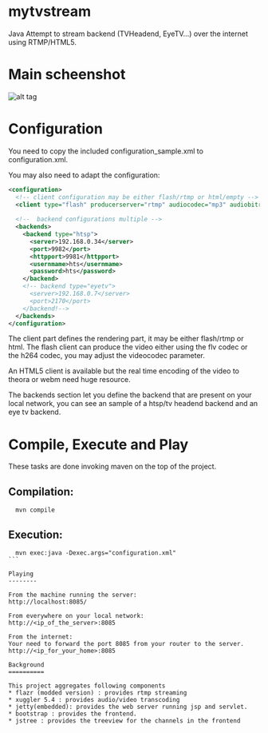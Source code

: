 mytvstream
==========

Java Attempt to stream backend (TVHeadend, EyeTV…) over the internet using RTMP/HTML5.

Main scheenshot
===============

![alt tag](https://raw.github.com/bruni68510/mytvstream/master/images/screenshot.png)

Configuration
==============

You need to copy the included configuration_sample.xml to configuration.xml.

You may also need to adapt the configuration:

```xml
<configuration>
  <!-- client configuration may be either flash/rtmp or html/empty -->
  <client type="flash" producerserver="rtmp" audiocodec="mp3" audiobitrate="128000" videocodec="flv" videobitrate="1024000"/>            
  
  <!--  backend configurations multiple -->
  <backends>
    <backend type="htsp">
      <server>192.168.0.34</server>
      <port>9982</port>
      <httpport>9981</httpport>
      <usernmame>hts</usernmame>
      <password>hts</password>
    </backend>    
    <!-- backend type="eyetv">
      <server>192.168.0.7</server>
      <port>2170</port>      
    </backend!-->
  </backends>
</configuration>

```

The client part defines the rendering part, it may be either flash/rtmp or html. 
The flash client can produce the video either using the flv codec or the h264 codec, you may adjust the videocodec parameter.

An HTML5 client is available but the real time encoding of the video to theora or webm need huge resource.

The backends section let you define the backend that are present on your local network, you can see an sample of a htsp/tv headend backend and an eye tv backend.

Compile, Execute and Play
==========================

These tasks are done invoking maven on the top of the project.

Compilation:
-------------

```shell
  mvn compile
```
  
Execution:
----------
````shell
  mvn exec:java -Dexec.args="configuration.xml"
```

Playing
--------

From the machine running the server:
http://localhost:8085/

From everywhere on your local network:
http://<ip_of_the_server>:8085

From the internet:
Your need to forward the port 8085 from your router to the server.
http://<ip_for_your_home>:8085

Background
==========

This project aggregates following components
* flazr (modded version) : provides rtmp streaming
* xuggler 5.4 : provides audio/video transcoding
* jetty(embedded): provides the web server running jsp and servlet.
* bootstrap : provides the frontend.
* jstree : provides the treeview for the channels in the frontend

